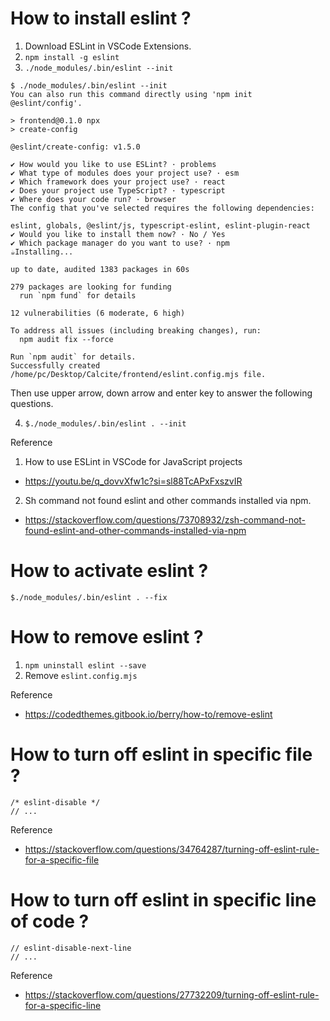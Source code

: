 # How to install eslint ?

1.  Download ESLint in VSCode Extensions.
2.  `npm install -g eslint`
3.  `./node_modules/.bin/eslint --init`

```
$ ./node_modules/.bin/eslint --init
You can also run this command directly using 'npm init @eslint/config'.

> frontend@0.1.0 npx
> create-config

@eslint/create-config: v1.5.0

✔ How would you like to use ESLint? · problems
✔ What type of modules does your project use? · esm
✔ Which framework does your project use? · react
✔ Does your project use TypeScript? · typescript
✔ Where does your code run? · browser
The config that you've selected requires the following dependencies:

eslint, globals, @eslint/js, typescript-eslint, eslint-plugin-react
✔ Would you like to install them now? · No / Yes
✔ Which package manager do you want to use? · npm
☕️Installing...

up to date, audited 1383 packages in 60s

279 packages are looking for funding
  run `npm fund` for details

12 vulnerabilities (6 moderate, 6 high)

To address all issues (including breaking changes), run:
  npm audit fix --force

Run `npm audit` for details.
Successfully created /home/pc/Desktop/Calcite/frontend/eslint.config.mjs file.
```

Then use upper arrow, down arrow and enter key to answer the following questions.

4.  `$./node_modules/.bin/eslint . --init`

Reference
1.  How to use ESLint in VSCode for JavaScript projects
-   https://youtu.be/q_dovvXfw1c?si=sl88TcAPxFxszvIR
2.  Sh command not found eslint and other commands installed via npm.
-   https://stackoverflow.com/questions/73708932/zsh-command-not-found-eslint-and-other-commands-installed-via-npm

# How to activate eslint ?

`$./node_modules/.bin/eslint . --fix`

# How to remove eslint ?

1.  `npm uninstall eslint --save`
2.  Remove `eslint.config.mjs`

Reference
-   https://codedthemes.gitbook.io/berry/how-to/remove-eslint

# How to turn off eslint in specific file ?

```
/* eslint-disable */
// ...
```

Reference
-   https://stackoverflow.com/questions/34764287/turning-off-eslint-rule-for-a-specific-file

# How to turn off eslint in specific line of code ?

```
// eslint-disable-next-line 
// ...
```

Reference
-   https://stackoverflow.com/questions/27732209/turning-off-eslint-rule-for-a-specific-line